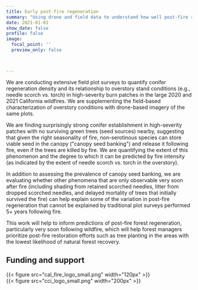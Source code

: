 ```yaml
---
title: Early post-fire regeneration
summary: "Using drone and field data to understand how well post-fire regeneration is explained by very early (1-2 years post-fire) canopy conditions"
date: 2021-01-01
show_date: false
profile: false
image:
  focal_point: ''
  preview_only: false



---
```


We are conducting extensive field plot surveys to quantify conifer regeneration density and its relationship to overstory stand conditions (e.g., needle scorch vs. torch) in high-severity burn patches in the large 2020 and 2021 California wildfires. We are supplementing the field-based characterization of overstory conditions with drone-based imagery of the same plots.

We are finding surprisingly strong conifer establishment in high-severity patches with no surviving green trees (seed sources) nearby, suggesting that given the right seasonality of fire, non-serotinous species can store viable seed in the canopy ("canopy seed banking") and release it following fire, even if the trees are killed by fire. We are quantifying the extent of this phenomenon and the degree to which it can be predicted by fire intensity (as indicated by the extent of needle scorch vs. torch in the overstory).

In addition to assessing the prevalence of canopy seed banking, we are evaluating whether other phenomena that are only observable very soon after fire (including shading from retained scorched needles, litter from dropped scorched needles, and delayed mortality of trees that initially survived the fire) can help explain some of the variation in post-fire regeneration that cannot be explained by traditional plot surveys performed 5+ years following fire.

This work will help to inform predictions of post-fire forest regeneration, particularly very soon following wildfire, which will help forest managers prioritize post-fire restoration efforts such as tree planting in the areas with the lowest likelihood of natural forest recovery.

## Funding and support

<div class="container text-center align-content-middle">
  <div class="row">
    <div class="col-sm">
{{< figure src="cal_fire_logo_small.png" width="120px" >}}
    </div>
    <div class="col-sm">
{{< figure src="cci_logo_small.png" width="200px" >}}
    </div>
  </div>

</div>